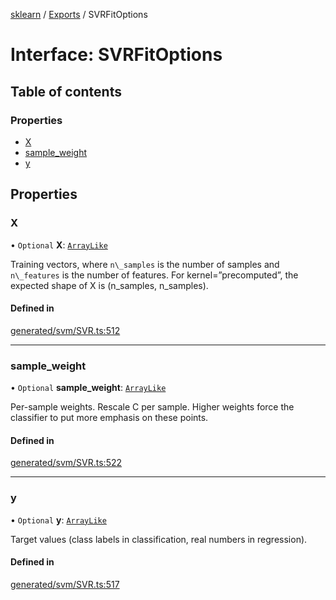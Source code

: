 [sklearn](../readme.md) / [Exports](../modules.md) / SVRFitOptions

# Interface: SVRFitOptions

## Table of contents

### Properties

- [X](SVRFitOptions.md#x)
- [sample\_weight](SVRFitOptions.md#sample_weight)
- [y](SVRFitOptions.md#y)

## Properties

### X

• `Optional` **X**: [`ArrayLike`](../modules.md#arraylike)

Training vectors, where `n\_samples` is the number of samples and `n\_features` is the number of features. For kernel=”precomputed”, the expected shape of X is (n\_samples, n\_samples).

#### Defined in

[generated/svm/SVR.ts:512](https://github.com/transitive-bullshit/scikit-learn-ts/blob/367336a/packages/sklearn/src/generated/svm/SVR.ts#L512)

___

### sample\_weight

• `Optional` **sample\_weight**: [`ArrayLike`](../modules.md#arraylike)

Per-sample weights. Rescale C per sample. Higher weights force the classifier to put more emphasis on these points.

#### Defined in

[generated/svm/SVR.ts:522](https://github.com/transitive-bullshit/scikit-learn-ts/blob/367336a/packages/sklearn/src/generated/svm/SVR.ts#L522)

___

### y

• `Optional` **y**: [`ArrayLike`](../modules.md#arraylike)

Target values (class labels in classification, real numbers in regression).

#### Defined in

[generated/svm/SVR.ts:517](https://github.com/transitive-bullshit/scikit-learn-ts/blob/367336a/packages/sklearn/src/generated/svm/SVR.ts#L517)
